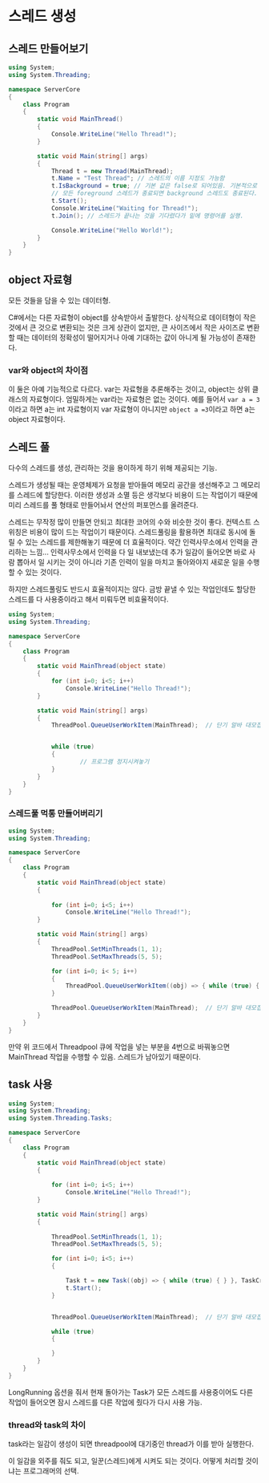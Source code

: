 # 스레드 생성

## 스레드 만들어보기



```c#
using System;
using System.Threading;

namespace ServerCore
{
    class Program
    {
        static void MainThread()
        {
            Console.WriteLine("Hello Thread!");
        }

        static void Main(string[] args)
        {
            Thread t = new Thread(MainThread);
            t.Name = "Test Thread"; // 스레드의 이름 지정도 가능함
            t.IsBackground = true; // 기본 값은 false로 되어있음. 기본적으로 foregroud로 실행.
            // 모든 foreground 스레드가 종료되면 background 스레드도 종료된다.
            t.Start();
            Console.WriteLine("Waiting for Thread!");
            t.Join(); // 스레드가 끝나는 것을 기다렸다가 밑에 명령어를 실행.

            Console.WriteLine("Hello World!");
        }
    }
}

```



## object 자료형

모든 것들을 담을 수 있는 데이터형.

C#에서는 다른 자료형이 object를 상속받아서 출발한다. 상식적으로 데이텨형이 작은 것에서 큰 것으로 변환되는 것은 크게 상관이 없지만, 큰 사이즈에서 작은 사이즈로 변환할 때는 데이터의 정확성이 떨어지거나 아예 기대하는 값이 아니게 될 가능성이 존재한다. 

### var와 object의 차이점

이 둘은 아예 기능적으로 다르다. var는 자료형을 추론해주는 것이고, object는 상위 클래스의 자료형이다. 엄밀하게는 var라는 자료형은 없는 것이다. 예를 들어서 `var a = 3`이라고 하면 a는 int 자료형이지 var 자료형이 아니지만 `object a =3`이라고 하면 a는 object 자료형이다.



## 스레드 풀

다수의 스레드를 생성, 관리하는 것을 용이하게 하기 위해 제공되는 기능.

스레드가 생성될 때는 운영체제가 요청을 받아들여 메모리 공간을 생선해주고 그 메모리를 스레드에 할당한다. 이러한 생성과 소멸 등은 생각보다 비용이 드는 작업이기 때문에 미리 스레드를 풀 형태로 만들어놔서 연산의 퍼포먼스를 올려준다.

스레드는 무작정 많이 만들면 안되고 최대한 코어의 수와 비슷한 것이 좋다. 컨텍스트 스위칭은 비용이 많이 드는 작업이기 때문이다. 스레드풀링을 활용하면 최대로 동시에 돌릴 수 있는 스레드를 제한해놓기 때문에 더 효율적이다. 약간 인력사무소에서 인력을 관리하는 느낌...  인력사무소에서 인력을 다 일 내보냈는데 추가 일감이 들어오면 바로 사람 뽑아서 일 시키는 것이 아니라 기존 인력이 일을 마치고 돌아와야지 새로운 일을 수행할 수 있는 것이다. 

하지만 스레드풀링도 반드시 효율적이지는 않다. 금방 끝낼 수 있는 작업인데도 할당한 스레드를 다 사용중이라고 해서 미뤄두면 비효율적이다.

```c#
using System;
using System.Threading;

namespace ServerCore
{
    class Program
    {
        static void MainThread(object state)
        {
            for (int i=0; i<5; i++)
                Console.WriteLine("Hello Thread!");
        }

        static void Main(string[] args)
        {
            ThreadPool.QueueUserWorkItem(MainThread);  // 단기 알바 대모집


            while (true)
            {
					// 프로그램 정지시켜놓기
            }
        }
    }
}

```



### 스레드풀 먹통 만들어버리기

```c#
using System;
using System.Threading;

namespace ServerCore
{
    class Program
    {
        static void MainThread(object state)
        {
            
            for (int i=0; i<5; i++)
                Console.WriteLine("Hello Thread!");
        }

        static void Main(string[] args)
        {
            ThreadPool.SetMinThreads(1, 1);
            ThreadPool.SetMaxThreads(5, 5);

            for (int i=0; i< 5; i++)
            {
                ThreadPool.QueueUserWorkItem((obj) => { while (true) { } });
            }

            ThreadPool.QueueUserWorkItem(MainThread);  // 단기 알바 대모집
        }
    }
}

```

만약 위 코드에서 Threadpool 큐에 작업을 넣는 부분을 4번으로 바꿔놓으면 MainThread 작업을 수행할 수 있음. 스레드가 남아있기 때문이다.



## task 사용

```c#
using System;
using System.Threading;
using System.Threading.Tasks;

namespace ServerCore
{
    class Program
    {
        static void MainThread(object state)
        {
            
            for (int i=0; i<5; i++)
                Console.WriteLine("Hello Thread!");
        }

        static void Main(string[] args)
        {
           
            ThreadPool.SetMinThreads(1, 1);
            ThreadPool.SetMaxThreads(5, 5);

            for (int i=0; i<5; i++)
            {

                Task t = new Task((obj) => { while (true) { } }, TaskCreationOptions.LongRunning);
                t.Start();
            }


            ThreadPool.QueueUserWorkItem(MainThread);  // 단기 알바 대모집

            while (true)
            {

            }
        }
    }
}

```

LongRunning 옵션을 줘서 현재 돌아가는 Task가 모든 스레드를 사용중이어도 다른 작업이 들어오면 잠시 스레드를 다른 작업에 줬다가 다시 사용 가능.

### thread와 task의 차이

task라는 일감이 생성이 되면 threadpool에 대기중인 thread가 이를 받아 실행한다.

이 일감을 외주를 줘도 되고, 일꾼(스레드)에게 시켜도 되는 것이다. 어떻게 처리할 것이냐는 프로그래머의 선택.



